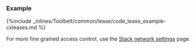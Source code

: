 

### Example

{%include _inlines/Toolbelt/common/lease/code_lease_example-cxleases.md %}

For more fine grained access control, use the [Stack network settings](/managing-your-stack/stack-network-settings) page.
